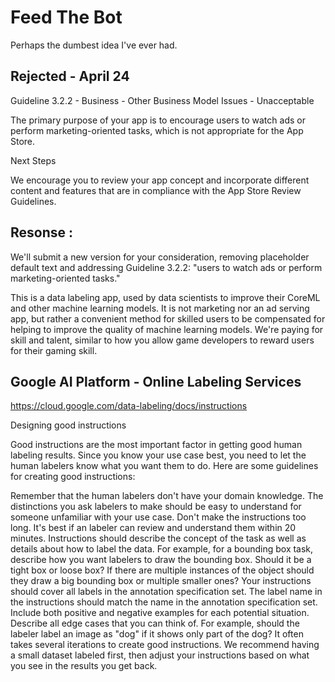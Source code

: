 Feed The Bot
==========

Perhaps the dumbest idea I've ever had.


Rejected - April 24
---
Guideline 3.2.2 - Business - Other Business Model Issues - Unacceptable


The primary purpose of your app is to encourage users to watch ads or perform marketing-oriented tasks, which is not appropriate for the App Store.

Next Steps

We encourage you to review your app concept and incorporate different content and features that are in compliance with the App Store Review Guidelines.

Resonse :
----

We'll submit a new version for your consideration, removing placeholder default text and addressing Guideline 3.2.2: "users to watch ads or perform marketing-oriented tasks."

This is a data labeling app, used by data scientists to improve their CoreML and other machine learning models. It is not marketing nor an ad serving app, but rather a convenient method for skilled users to be compensated for helping to improve the quality of machine learning models. We're paying for skill and talent, similar to how you allow game developers to reward users for their gaming skill.




Google AI Platform - Online Labeling Services
---

https://cloud.google.com/data-labeling/docs/instructions


Designing good instructions

Good instructions are the most important factor in getting good human labeling results. Since you know your use case best, you need to let the human labelers know what you want them to do. Here are some guidelines for creating good instructions:

Remember that the human labelers don't have your domain knowledge. The distinctions you ask labelers to make should be easy to understand for someone unfamiliar with your use case.
Don't make the instructions too long. It's best if an labeler can review and understand them within 20 minutes.
Instructions should describe the concept of the task as well as details about how to label the data. For example, for a bounding box task, describe how you want labelers to draw the bounding box. Should it be a tight box or loose box? If there are multiple instances of the object should they draw a big bounding box or multiple smaller ones?
Your instructions should cover all labels in the annotation specification set. The label name in the instructions should match the name in the annotation specification set.
Include both positive and negative examples for each potential situation.
Describe all edge cases that you can think of. For example, should the labeler label an image as "dog" if it shows only part of the dog?
It often takes several iterations to create good instructions. We recommend having a small dataset labeled first, then adjust your instructions based on what you see in the results you get back.


